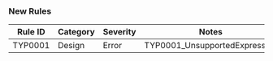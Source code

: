 ### New Rules

Rule ID | Category | Severity | Notes                        
--------|----------|----------|------------------------------
TYP0001 | Design   | Error    | TYP0001_UnsupportedExpression
